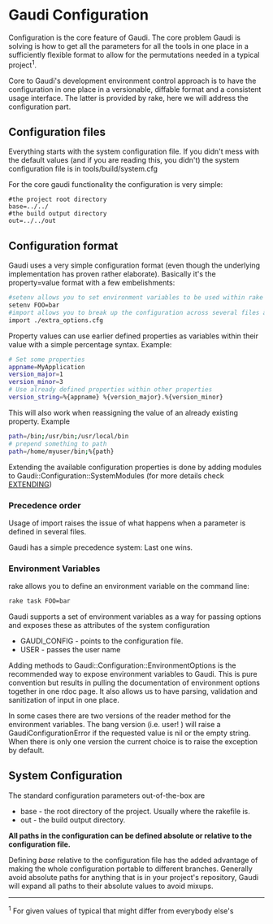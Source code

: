 # Gaudi Configuration

Configuration is the core feature of Gaudi. The core problem Gaudi is solving is how to get all the parameters for all the tools in one place in a sufficiently flexible format to allow for the permutations needed in a typical project<sup>1</sup>.

Core to Gaudi's development environment control approach is to have the configuration in one place in a versionable, diffable format and a consistent usage interface. The latter is provided by rake, here we will address the configuration part.

## Configuration files

Everything starts with the system configuration file. If you didn't mess with the default values (and if you are reading this, you didn't) the system configuration file is in tools/build/system.cfg

For the core gaudi functionality the configuration is very simple:

```
#the project root directory
base=../../
#the build output directory
out=../../out
```

## Configuration format

Gaudi uses a very simple configuration format (even though the underlying implementation has proven rather elaborate). Basically it's the property=value format with a few embelishments:

```bash
#setenv allows you to set environment variables to be used within rake
setenv FOO=bar
#import allows you to break up the configuration across several files and compose it
import ./extra_options.cfg
```

Property values can use earlier defined properties as variables within their value with a simple percentage syntax. Example:

```bash
# Set some properties
appname=MyApplication
version_major=1
version_minor=3
# Use already defined properties within other properties
version_string=%{appname} %{version_major}.%{version_minor}
```

This will also work when reassigning the value of an already existing property. Example

```bash
path=/bin;/usr/bin;/usr/local/bin
# prepend something to path
path=/home/myuser/bin;%{path}
```

Extending the available configuration properties is done by adding modules to Gaudi::Configuration::SystemModules (for more details check [EXTENDING](EXTENDING.md))

### Precedence order

Usage of import raises the issue of what happens when a parameter is defined in several files.

Gaudi has a simple precedence system: Last one wins.

### Environment Variables

rake allows you to define an environment variable on the command line:

```bash
rake task FOO=bar
```

Gaudi supports a set of environment variables as a way for passing options and exposes these as attributes of the system configuration

 * GAUDI_CONFIG - points to the configuration file.
 * USER - passes the user name

Adding methods to Gaudi::Configuration::EnvironmentOptions is the recommended way to expose environment variables to Gaudi. This is pure convention but results in pulling the documentation of environment options together in one rdoc page. It also allows us to have parsing, validation and sanitization of input in one place.

In some cases there are two versions of the reader method for the environment variables. The bang version (i.e. user! ) will raise a GaudiConfigurationError if the requested value is nil or the empty string. When there is only one version the current choice is to raise the exception by default. 

## System Configuration

The standard configuration parameters out-of-the-box are

 * base - the root directory of the project. Usually where the rakefile is.
 * out - the build output directory.

**All paths in the configuration can be defined absolute or relative to the configuration file.**

Defining _base_ relative to the configuration file has the added advantage of making the whole configuration portable to different branches. Generally avoid absolute paths for anything that is in your project's repository, Gaudi will expand all paths to their absolute values to avoid mixups.

<hr/>
<sup>1</sup> For given values of typical that might differ from everybody else's
